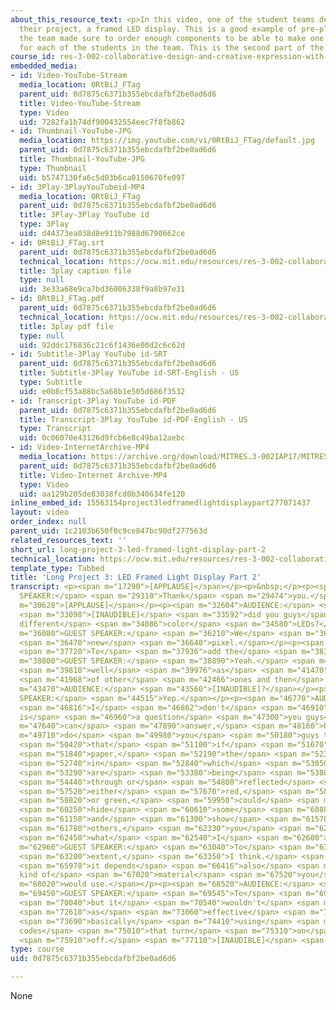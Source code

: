 ```yaml
---
about_this_resource_text: <p>In this video, one of the student teams demonstrates
  their project, a framed LED display. This is a good example of pre-planning, as
  the team made sure to order enough components to be able to make one of the frames
  for each of the students in the team. This is the second part of the project demonstration.</p>
course_id: res-3-002-collaborative-design-and-creative-expression-with-arduino-microcontrollers-january-iap-2017
embedded_media:
- id: Video-YouTube-Stream
  media_location: 0RtBiJ_FTag
  parent_uid: 0d7875c6371b355ebcdafbf2be0ad6d6
  title: Video-YouTube-Stream
  type: Video
  uid: 7282fa1b74df900432554eec7f8fb862
- id: Thumbnail-YouTube-JPG
  media_location: https://img.youtube.com/vi/0RtBiJ_FTag/default.jpg
  parent_uid: 0d7875c6371b355ebcdafbf2be0ad6d6
  title: Thumbnail-YouTube-JPG
  type: Thumbnail
  uid: b5747130fa6c5d03b6ca0150670fe097
- id: 3Play-3PlayYouTubeid-MP4
  media_location: 0RtBiJ_FTag
  parent_uid: 0d7875c6371b355ebcdafbf2be0ad6d6
  title: 3Play-3Play YouTube id
  type: 3Play
  uid: d44373ea038d8e911b7988d6790662ce
- id: 0RtBiJ_FTag.srt
  parent_uid: 0d7875c6371b355ebcdafbf2be0ad6d6
  technical_location: https://ocw.mit.edu/resources/res-3-002-collaborative-design-and-creative-expression-with-arduino-microcontrollers-january-iap-2017/student-projects/long-project/long-project-3-led-framed-light-display-part-2/0RtBiJ_FTag.srt
  title: 3play caption file
  type: null
  uid: 3e33a68e9ca7bd36006338f9a8b97e31
- id: 0RtBiJ_FTag.pdf
  parent_uid: 0d7875c6371b355ebcdafbf2be0ad6d6
  technical_location: https://ocw.mit.edu/resources/res-3-002-collaborative-design-and-creative-expression-with-arduino-microcontrollers-january-iap-2017/student-projects/long-project/long-project-3-led-framed-light-display-part-2/0RtBiJ_FTag.pdf
  title: 3play pdf file
  type: null
  uid: 92ddc176836c21c6f1436e00d2c6c62d
- id: Subtitle-3Play YouTube id-SRT
  parent_uid: 0d7875c6371b355ebcdafbf2be0ad6d6
  title: Subtitle-3Play YouTube id-SRT-English - US
  type: Subtitle
  uid: e0b8cf53a88bc5a68b1e505d686f3532
- id: Transcript-3Play YouTube id-PDF
  parent_uid: 0d7875c6371b355ebcdafbf2be0ad6d6
  title: Transcript-3Play YouTube id-PDF-English - US
  type: Transcript
  uid: 0c06070e43126d9fcb6e8c49ba12aebc
- id: Video-InternetArchive-MP4
  media_location: https://archive.org/download/MITRES.3-002IAP17/MITRES_3-002IAP17_Long_Project_4_300k.mp4
  parent_uid: 0d7875c6371b355ebcdafbf2be0ad6d6
  title: Video-Internet Archive-MP4
  type: Video
  uid: aa129b205de83038fcd0b340634fe120
inline_embed_id: 15563154project3ledframedlightdisplaypart277071437
layout: video
order_index: null
parent_uid: 1c2103b650f0c9ce847bc90df277563d
related_resources_text: ''
short_url: long-project-3-led-framed-light-display-part-2
technical_location: https://ocw.mit.edu/resources/res-3-002-collaborative-design-and-creative-expression-with-arduino-microcontrollers-january-iap-2017/student-projects/long-project/long-project-3-led-framed-light-display-part-2
template_type: Tabbed
title: 'Long Project 3: LED Framed Light Display Part 2'
transcript: <p><span m="17290">[APPLAUSE]</span></p><p>&nbsp;</p><p><span m="29146">GUEST
  SPEAKER:</span> <span m="29310">Thank</span> <span m="29474">you.</span></p><p><span
  m="30628">[APPLAUSE]</span></p><p><span m="32604">AUDIENCE:</span> <span m="32851">What</span>
  <span m="33098">[INAUDIBLE]</span> <span m="33592">did you guys</span> <span m="33839">use
  different</span> <span m="34086">color</span> <span m="34580">LEDs?</span></p><p><span
  m="36080">GUEST SPEAKER:</span> <span m="36210">We</span> <span m="36340">used</span>
  <span m="36470">new</span> <span m="36640">pixel.</span></p><p><span m="37504">AUDIENCE:</span>
  <span m="37720">To</span> <span m="37936">add the</span> <span m="38368">color?</span></p><p><span
  m="38800">GUEST SPEAKER:</span> <span m="38890">Yeah.</span> <span m="39644">As</span>
  <span m="39810">well</span> <span m="39976">as</span> <span m="41470">a couple</span>
  <span m="41968">of other</span> <span m="42466">ones and then</span> <span m="42964">we--</span></p><p><span
  m="43470">AUDIENCE:</span> <span m="43560">[INAUDIBLE]?</span></p><p><span m="44400">GUEST
  SPEAKER:</span> <span m="44515">Yep.</span></p><p><span m="46770">AUDIENCE:</span>
  <span m="46816">I</span> <span m="46862">don't</span> <span m="46910">know if this
  is</span> <span m="46960">a question</span> <span m="47300">you guys</span> <span
  m="47640">can</span> <span m="47890">answer,</span> <span m="48160">but</span> <span
  m="49710">do</span> <span m="49980">you</span> <span m="50180">guys think</span>
  <span m="50420">that</span> <span m="51100">if</span> <span m="51670">the</span>
  <span m="51840">paper,</span> <span m="52190">the</span> <span m="52350">surfaced</span>
  <span m="52740">in</span> <span m="52840">which</span> <span m="53050">things</span>
  <span m="53290">are</span> <span m="53380">being</span> <span m="53880">projected</span>
  <span m="54440">through or</span> <span m="54800">reflected</span> <span m="56910">is</span>
  <span m="57520">either</span> <span m="57670">red,</span> <span m="58650">blue,</span>
  <span m="58820">or green,</span> <span m="59950">could</span> <span m="60100">you</span>
  <span m="60250">hide</span> <span m="60610">some</span> <span m="60880">things</span>
  <span m="61150">and</span> <span m="61300">show</span> <span m="61570">some</span>
  <span m="61780">others,</span> <span m="62330">you</span> <span m="62390">know</span>
  <span m="62450">what</span> <span m="62540">I</span> <span m="62600">mean?</span></p><p><span
  m="62960">GUEST SPEAKER:</span> <span m="63040">To</span> <span m="63120">an</span>
  <span m="63200">extent,</span> <span m="63350">I think.</span> <span m="65540">But</span>
  <span m="65978">it depends</span> <span m="66416">also</span> <span m="66860">what
  kind of</span> <span m="67020">material</span> <span m="67520">you</span> <span
  m="68020">would use.</span></p><p><span m="68520">AUDIENCE:</span> <span m="68625">Right.</span></p><p><span
  m="69450">GUEST SPEAKER:</span> <span m="69545">To</span> <span m="69640">an extent,</span>
  <span m="70040">but it</span> <span m="70540">wouldn't</span> <span m="72490">be</span>
  <span m="72610">as</span> <span m="73060">effective</span> <span m="73360">as</span>
  <span m="73690">basically</span> <span m="74410">using</span> <span m="74710">the
  codes</span> <span m="75010">that turn</span> <span m="75310">on</span> <span m="75610">and</span>
  <span m="75910">off.</span> <span m="77110">[INAUDIBLE]</span> <span m="78910">Yeah.</span></p>
type: course
uid: 0d7875c6371b355ebcdafbf2be0ad6d6

---
```

None
